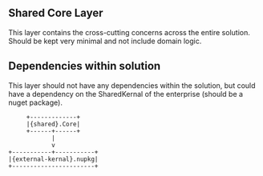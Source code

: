 ﻿## Shared Core Layer

This layer contains the cross-cutting concerns across the entire solution. Should be kept very minimal and not include domain logic.

## Dependencies within solution

This layer should not have any dependencies within the solution, but could have a dependency on the SharedKernal of the enterprise (should be a nuget package).

```
     +-------------+
     |{shared}.Core|
     +------+------+
            |
            v
+-----------+-----------+
|{external-kernal}.nupkg|
+-----------------------+

```